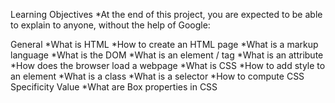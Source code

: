 Learning Objectives
*At the end of this project, you are expected to be able to explain to anyone, without the help of Google:

General
*What is HTML
*How to create an HTML page
*What is a markup language
*What is the DOM
*What is an element / tag
*What is an attribute
*How does the browser load a webpage
*What is CSS
*How to add style to an element
*What is a class
*What is a selector
*How to compute CSS Specificity Value
*What are Box properties in CSS